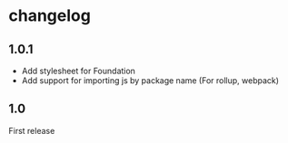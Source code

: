 # changelog

## 1.0.1

- Add stylesheet for Foundation
- Add support for importing js by package name (For rollup, webpack)

## 1.0

First release
